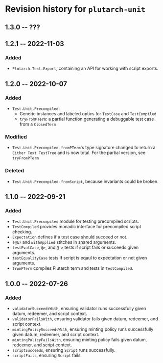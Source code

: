 # Revision history for `plutarch-unit`

## 1.3.0 -- ???

## 1.2.1 -- 2022-11-03

### Added

* `Plutarch.Test.Export`, containing an API for working with script exports.

## 1.2.0 -- 2022-10-07

### Added

* `Test.Unit.Precompiled`:
  - Generic instances and labeled optics for `TestCase` and `TestCompiled`
  - `tryFromPTerm`: a partial function generating a debuggable test
    case from a `ClosedTerm`
  
### Modified
* `Test.Unit.Precompiled`: `fromPTerm`'s type signature changed to 
  return a `Either Text TestTree` and is now total. For the partial 
  version, see `tryFromPTerm`
   
### Deleted

* `Test.Unit.Precompiled`: `fromScript`, because invariants could
  be broken. 

## 1.1.0 -- 2022-09-21

### Added

* `Test.Unit.Precompiled` module for testing precompiled scripts.
* `TestCompiled` provides monadic interface for precompiled script checking.
* `Expectation` defines if a test case should succeed or not.
* `(@&)` and `withApplied` stitches in shared arguments.
* `testEvalCase`, `@>`, and `@!>` tests if script fails or succeeds given arguments.
* `testEqualityCase` tests if script is eqaul to expectation or not given arguments.
* `fromPTerm` compiles Plutarch term and tests in `TestCompiled`.

## 1.0.0 -- 2022-07-26

### Added

* `validatorSucceedsWith`, ensuring validator runs successfully given datum, redeemer, and script context.
* `validatorFailsWith`, ensuring validator fails given datum, redeemer, and script context.
* `mintingPolicySucceedsWith`, ensuring minting policy runs successfully given datum, redeemer, and script context.
* `mintingPolicyFailsWith`, ensuring minting policy fails given datum, redeemer, and script context.
* `scriptSucceeds`, ensuring `Script` runs successfully.
* `scriptFails`, ensuring `Script` fails.
